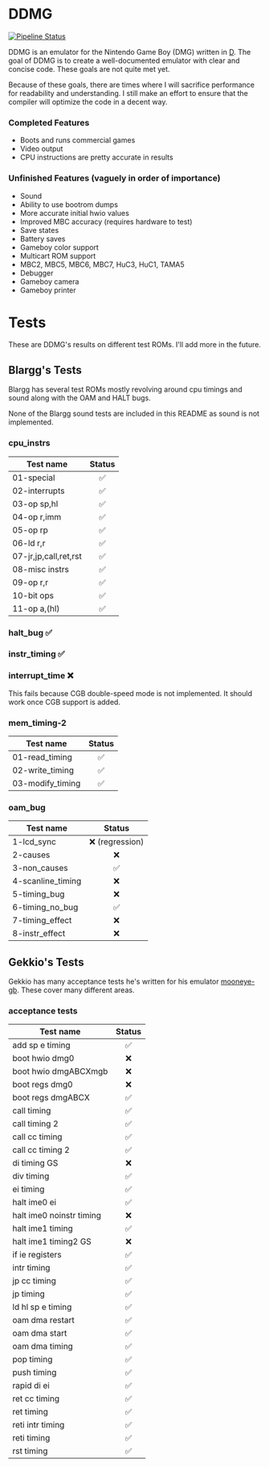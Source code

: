 # DDMG

[![Pipeline Status](https://gitlab.com/mstojcevich/ddmg/badges/master/build.svg)](https://gitlab.com/mstojcevich/ddmg/pipelines)


DDMG is an emulator for the Nintendo Game Boy (DMG) written in [D](https://dlang.org). The goal of DDMG is to create a well-documented emulator with clear and concise code. These goals are not quite met yet.

Because of these goals, there are times where I will sacrifice performance for readability and understanding. I still make an effort to ensure that the compiler will optimize the code in a decent way.

### Completed Features
- Boots and runs commercial games
- Video output
- CPU instructions are pretty accurate in results

### Unfinished Features (vaguely in order of importance)
- Sound
- Ability to use bootrom dumps
- More accurate initial hwio values
- Improved MBC accuracy (requires hardware to test)
- Save states
- Battery saves
- Gameboy color support
- Multicart ROM support
- MBC2, MBC5, MBC6, MBC7, HuC3, HuC1, TAMA5
- Debugger
- Gameboy camera
- Gameboy printer

# Tests
These are DDMG's results on different test ROMs. I'll add more in the future.

## Blargg's Tests
Blargg has several test ROMs mostly revolving around cpu timings and sound along with the OAM and HALT bugs.

None of the Blargg sound tests are included in this README as sound is not implemented.

### cpu_instrs

| Test name             | Status |
|-----------------------|:--------:|
| 01-special            | :white_check_mark: |
| 02-interrupts         | :white_check_mark: |
| 03-op sp,hl           | :white_check_mark: |
| 04-op r,imm           | :white_check_mark: |
| 05-op rp              | :white_check_mark: |
| 06-ld r,r             | :white_check_mark: |
| 07-jr,jp,call,ret,rst | :white_check_mark: |
| 08-misc instrs        | :white_check_mark: |
| 09-op r,r             | :white_check_mark: |
| 10-bit ops            | :white_check_mark: |
| 11-op a,(hl)          | :white_check_mark: |

### halt_bug :white_check_mark:

### instr_timing :white_check_mark:

### interrupt_time :x:

This fails because CGB double-speed mode is not implemented. It should work once CGB support is added.

### mem_timing-2

| Test name             | Status   |
|-----------------------|:--------:|
| 01-read_timing        | :white_check_mark: |
| 02-write_timing       | :white_check_mark: |
| 03-modify_timing      | :white_check_mark: |

### oam_bug

| Test name         | Status             |
|-------------------|:------------------:|
| 1-lcd_sync        | :x: (regression) |
| 2-causes          | :x: |
| 3-non_causes      | :white_check_mark: |
| 4-scanline_timing | :x: |
| 5-timing_bug      | :x: |
| 6-timing_no_bug   | :white_check_mark: |
| 7-timing_effect   | :x: |
| 8-instr_effect    | :x: |

## Gekkio's Tests
Gekkio has many acceptance tests he's written for his emulator [mooneye-gb](https://github.com/Gekkio/mooneye-gb). These cover many different areas.

### acceptance tests

| Test name            | Status |
|----------------------|:------:|
| add sp e timing          | :white_check_mark: |
| boot hwio dmg0           | :x: |
| boot hwio dmgABCXmgb     | :x: |
| boot regs dmg0           | :x: |
| boot regs dmgABCX        | :white_check_mark: |
| call timing              | :white_check_mark: |
| call timing 2            | :white_check_mark: |
| call cc timing           | :white_check_mark: |
| call cc timing 2         | :white_check_mark: |
| di timing GS             | :x: |
| div timing               | :white_check_mark: |
| ei timing                | :white_check_mark: |
| halt ime0 ei             | :white_check_mark: |
| halt ime0 noinstr timing | :x: |
| halt ime1 timing         | :white_check_mark: |
| halt ime1 timing2 GS     | :x: |
| if ie registers          | :white_check_mark: |
| intr timing              | :white_check_mark: |
| jp cc timing             | :white_check_mark: |
| jp timing                | :white_check_mark: |
| ld hl sp e timing        | :white_check_mark: |
| oam dma restart          | :white_check_mark: |
| oam dma start            | :white_check_mark: |
| oam dma timing           | :white_check_mark: |
| pop timing               | :white_check_mark: |
| push timing              | :white_check_mark: |
| rapid di ei              | :white_check_mark: |
| ret cc timing            | :white_check_mark: |
| ret timing               | :white_check_mark: |
| reti intr timing         | :white_check_mark: |
| reti timing              | :white_check_mark: |
| rst timing               | :white_check_mark: |
